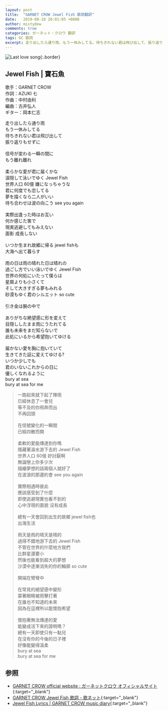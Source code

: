 ```yaml
---
layout: post
title:  "GARNET CROW Jewel Fish 歌詞翻訳"
date:   2019-08-18 20:01:05 +0800
author: mistydew
comments: true
categories: ガーネット・クロウ 翻訳
tags: GC 歌詞
excerpt: 走り出したら通り雨、もう一休みしてる。待ちきれない君は飛び出して、振り返りもせずに。
---
```

![Last love song](https://raw.githubusercontent.com/mistydew/gc2/master/cover/single/SG07_Last%20love%20song.jpg){:.border}

## Jewel Fish | 寶石魚

歌手：GARNET CROW<br>
作詞：AZUKI 七<br>
作曲：中村由利<br>
編曲：古井弘人<br>
ギター：岡本仁志

<div class="lyric-original">
<p>
走り出したら通り雨<br>
もう一休みしてる<br>
待ちきれない君は飛び出して<br>
振り返りもせずに<br>
<br>
信号が変わる一瞬の間に<br>
もう離れ離れ<br>
<br>
柔らかな愛が君に届くかな<br>
涙隠して泳いでゆく Jewel Fish<br>
世界人口 60億 嫌になっちゃうな<br>
君に何度でも恋してる<br>
夢を描くなら二人がいい<br>
待ち合わせは波の向こう see you again<br>
<br>
実際出逢った時はお互い<br>
何か感じた筈で<br>
現実逃避してもみえない<br>
面影 成長しない<br>
<br>
いつか生まれ故郷に帰る jewel fishも<br>
大海へ出て暮らす<br>
<br>
雨の日は雨の晴れた日は晴れの<br>
過ごし方でいい泳いでゆく Jewel Fish<br>
世界の何処にいたって僕らは<br>
星屑よりも小さくて<br>
そして大きすぎる夢もみれる<br>
砂漠もゆく君のシルエット so cute<br>
<br>
引き金は腕の中で<br>
<br>
ありがちな絶望感に形を変えて<br>
目隠ししたまま雨にうたれてる<br>
誰も未来をまだ知らないで<br>
此処にいるから希望抱いてゆける<br>
<br>
届かない愛を胸に抱いていて<br>
生きてきた証に変えてゆける?<br>
いつか少しでも<br>
君のいないこれからの日に<br>
優しくなれるように<br>
bury at sea<br>
bury at sea for me
</p>
</div>

<div class="lyric-translation">
<blockquote>
一跑起來就下起了陣雨<br>
已經休息了一會兒<br>
等不及的你飛奔而出<br>
不再回頭<br>
<br>
在信號變化的一瞬間<br>
已經四散而開<br>
<br>
柔軟的愛能傳達到你嗎<br>
隱藏著淚水游下去的 Jewel Fish<br>
世界人口 60億 好討厭啊<br>
無論戀上你多少次<br>
描繪夢想的話兩個人就好了<br>
在波浪的那邊約會 see you again<br>
<br>
實際相遇時彼此<br>
應該感受到了什麼<br>
即使逃避現實也看不到的<br>
心中浮現的面貌 沒有成長<br>
<br>
總有一天會回到出生的故鄉 jewel fish也<br>
出海生活<br>
<br>
雨天是雨的晴天是晴的<br>
過得不錯地游下去的 Jewel Fish<br>
不管在世界的什麼地方我們<br>
比群星還要小<br>
然後也能看到超大的夢想<br>
沙漠中逐漸消失的你的輪廓 so cute<br>
<br>
開端在臂彎中<br>
<br>
在常見的絕望感中變形<br>
蒙著眼睛被雨擊打著<br>
在誰也不知道的未來<br>
因為在這裡所以能懷抱希望<br>
<br>
懷抱著無法傳達的愛<br>
能變成活下來的證明嗎？<br>
總有一天即使只有一點兒<br>
在沒有你的今後的日子裡<br>
好像能變得溫柔<br>
bury at sea<br>
bury at sea for me
</blockquote>
</div>

## 参照

* [GARNET CROW official website : ガーネットクロウ オフィシャルサイト](http://www.garnetcrow.com){:target="_blank"}
* [GARNET CROW Jewel Fish 歌詞 - 歌ネット](https://www.uta-net.com/song/20144){:target="_blank"}
* [Jewel Fish Lyrics \| GARNET CROW music diary](https://mistydew.github.io/gc/lyrics/original/Jewel%20Fish.html){:target="_blank"}
